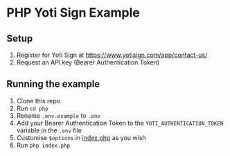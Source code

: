 # PHP Yoti Sign Example

## Setup

1) Register for Yoti Sign at <https://www.yotisign.com/app/contact-us/>
1) Request an API key (Bearer Authentication Token)

## Running the example

1) Clone this repo
1) Run `cd php`
1) Rename `.env.example` to `.env`
1) Add your Bearer Authentication Token to the `YOTI_AUTHENTICATION_TOKEN` variable in the `.env` file
1) Customise `$options` in [index.php](./index.php) as you wish
1) Run `php index.php`
